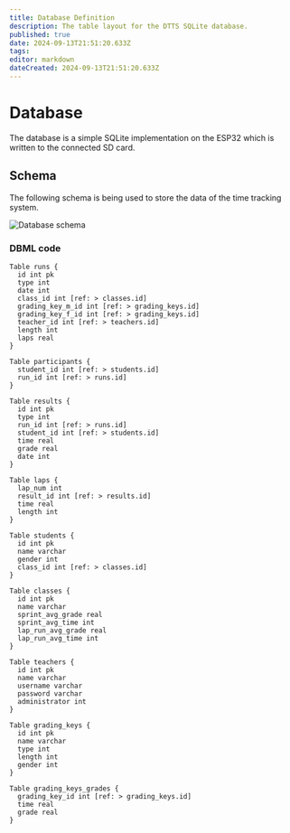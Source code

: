 ```yaml
---
title: Database Definition
description: The table layout for the DTTS SQLite database.
published: true
date: 2024-09-13T21:51:20.633Z
tags: 
editor: markdown
dateCreated: 2024-09-13T21:51:20.633Z
---
```


# Database

The database is a simple SQLite implementation on the ESP32 which is written to the connected SD card.

## Schema

The following schema is being used to store the data of the time tracking system.

![Database schema](https://assets.double-d.software/api/public/dl/0WiV6Pwx?inline=true)

### DBML code

```
Table runs {
  id int pk
  type int
  date int
  class_id int [ref: > classes.id]
  grading_key_m_id int [ref: > grading_keys.id]
  grading_key_f_id int [ref: > grading_keys.id]
  teacher_id int [ref: > teachers.id]
  length int
  laps real
}

Table participants {
  student_id int [ref: > students.id]
  run_id int [ref: > runs.id]
}

Table results {
  id int pk
  type int
  run_id int [ref: > runs.id]
  student_id int [ref: > students.id]
  time real
  grade real
  date int
}

Table laps {
  lap_num int
  result_id int [ref: > results.id]
  time real
  length int
}

Table students {
  id int pk
  name varchar
  gender int
  class_id int [ref: > classes.id]
}

Table classes {
  id int pk
  name varchar
  sprint_avg_grade real
  sprint_avg_time int
  lap_run_avg_grade real
  lap_run_avg_time int
}

Table teachers {
  id int pk
  name varchar
  username varchar
  password varchar
  administrator int
}

Table grading_keys {
  id int pk
  name varchar
  type int
  length int
  gender int
}

Table grading_keys_grades {
  grading_key_id int [ref: > grading_keys.id]
  time real
  grade real
}
```
